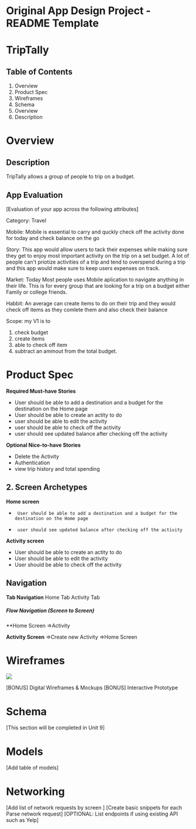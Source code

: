 # Original App Design Project - README Template
# TripTally

## Table of Contents
1. Overview
2. Product Spec
3. Wireframes
4. Schema
5. Overview
6. Description
# Overview
## Description
TripTally allows a group of people to trip on a budget.

## App Evaluation
[Evaluation of your app across the following attributes]

Category: Travel

Mobile: Mobile is essential to carry and quckly check off the activity done for today and check balance on the go

Story: This app would allow users to tack their expenses while making sure they get to enjoy most important activity on the trip on a set budget. A lot of people can't priotize activities of a trip and tend to overspend during a trip and this app would make sure to keep users expenses on track. 


Market: Today Most people uses Mobile aplication to navigate anything in their life. This is for every group that are looking for a trip on a budget either Family or college friends. 


Habbit: An average can create items to do on their trip and they would check off items as they comlete them and also check their balance


Scope: my V1 is to 
 1. check budget
 2. create items 
 3. able to check off item 
 4. subtract an ammout from the total budget.


# Product Spec
**Required Must-have Stories**
*  User should be able to add a destination and a budget for the destination on the Home page 
*  User should be able to create an actity to do
*  user should be able to edit the activity 
* user should be able to check off the activity 
* user should see updated balance after checking off the activity

**Optional Nice-to-have Stories**
* Delete the Activity
* Authentication
* view trip history and total spending 

## 2. Screen Archetypes
**Home screen**
*      User should be able to add a destination and a budget for the destination on the Home page 
*      user should see updated balance after checking off the activity

    
**Activity screen**
* User should be able to create an actity to do
* User should be able to edit the activity
* User should be able to check off the activity



## Navigation
**Tab Navigation**
Home Tab
Activity Tab

##### Flow Navigation (Screen to Screen)
**Home Screen
  =>Activity
 
**Activity Screen**
    =>Create new Activity
    =>Home Screen


# Wireframes
<img src= "IMG_7866.HEIC">



[BONUS] Digital Wireframes & Mockups
[BONUS] Interactive Prototype

# Schema
[This section will be completed in Unit 9]

# Models
[Add table of models]

# Networking
[Add list of network requests by screen ]
[Create basic snippets for each Parse network request]
[OPTIONAL: List endpoints if using existing API such as Yelp]
